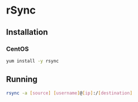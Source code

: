 # rSync

## Installation

### CentOS

```sh
yum install -y rsync
```

## Running

```sh
rsync -a [source] [username]@[ip]:/[destination]
```
